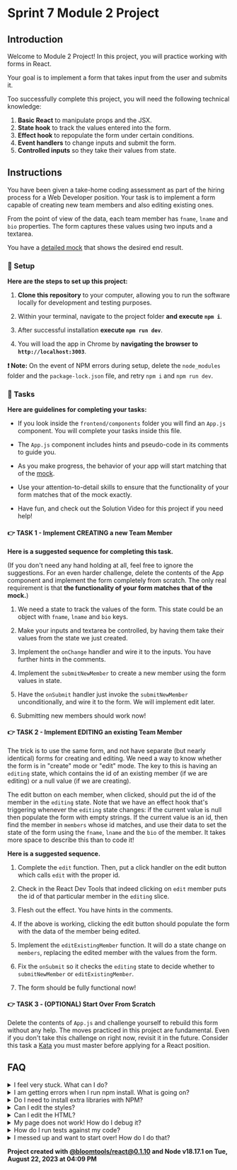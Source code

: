 # Sprint 7 Module 2 Project

## Introduction

Welcome to Module 2 Project! In this project, you will practice working with forms in React.

Your goal is to implement a form that takes input from the user and submits it.

Too successfully complete this project, you will need the following technical knowledge:

1. **Basic React** to manipulate props and the JSX.
2. **State hook** to track the values entered into the form.
3. **Effect hook** to repopulate the form under certain conditions.
4. **Event handlers** to change inputs and submit the form.
5. **Controlled inputs** so they take their values from state.

## Instructions

You have been given a take-home coding assessment as part of the hiring process for a Web Developer position. Your task is to implement a form capable of creating new team members and also editing existing ones.

From the point of view of the data, each team member has `fname`, `lname` and `bio` properties. The form captures these values using two inputs and a textarea.

You have a [detailed mock](https://bloominstituteoftechnology.github.io/W_S7M2_Project/) that shows the desired end result.

### 💾 Setup

**Here are the steps to set up this project:**

1. **Clone this repository** to your computer, allowing you to run the software locally for development and testing purposes.

2. Within your terminal, navigate to the project folder **and execute `npm i`**.

3. After successful installation **execute `npm run dev`**.

4. You will load the app in Chrome by **navigating the browser to `http://localhost:3003`**.

**❗ Note:** On the event of NPM errors during setup, delete the `node_modules` folder and the `package-lock.json` file, and retry `npm i` and `npm run dev`.

### 🥷 Tasks

**Here are guidelines for completing your tasks:**

- If you look inside the `frontend/components` folder you will find an `App.js` component. You will complete your tasks inside this file.

- The `App.js` component includes hints and pseudo-code in its comments to guide you.

- As you make progress, the behavior of your app will start matching that of the [mock](https://bloominstituteoftechnology.github.io/W_S7M2_Project/).

- Use your attention-to-detail skills to ensure that the functionality of your form matches that of the mock exactly.

- Have fun, and check out the Solution Video for this project if you need help!

#### 👉 TASK 1 - Implement CREATING a new Team Member

**Here is a suggested sequence for completing this task.**

(If you don't need any hand holding at all, feel free to ignore the suggestions. For an even harder challenge, delete the contents of the App component and implement the form completely from scratch. The only real requirement is that **the functionality of your form matches that of the mock.**)

1. We need a state to track the values of the form. This state could be an object with `fname`, `lname` and `bio` keys.

2. Make your inputs and textarea be controlled, by having them take their values from the state we just created.

3. Implement the `onChange` handler and wire it to the inputs. You have further hints in the comments.

4. Implement the `submitNewMember` to create a new member using the form values in state.

5. Have the `onSubmit` handler just invoke the `submitNewMember` unconditionally, and wire it to the form. We will implement edit later.

6. Submitting new members should work now!

#### 👉 TASK 2 - Implement EDITING an existing Team Member

The trick is to use the same form, and not have separate (but nearly identical) forms for creating and editing. We need a way to know whether the form is in "create" mode or "edit" mode. The key to this is having an `editing` state, which contains the id of an existing member (if we are editing) or a null value (if we are creating).

The edit button on each member, when clicked, should put the id of the member in the `editing` state. Note that we have an effect hook that's triggering whenever the `editing` state changes: if the current value is null then populate the form with empty strings. If the current value is an id, then find the member in `members` whose id matches, and use their data to set the state of the form using the `fname`, `lname` and the `bio` of the member. It takes more space to describe this than to code it!

**Here is a suggested sequence.**

1. Complete the `edit` function. Then, put a click handler on the edit button which calls `edit` with the proper id.

2. Check in the React Dev Tools that indeed clicking on `edit` member puts the id of that particular member in the `editing` slice.

3. Flesh out the effect. You have hints in the comments.

4. If the above is working, clicking the edit button should populate the form with the data of the member being edited.

5. Implement the `editExistingMember` function. It will do a state change on `members`, replacing the edited member with the values from the form.

6. Fix the `onSubmit` so it checks the `editing` state to decide whether to `submitNewMember` or `editExistingMember`.

7. The form should be fully functional now!

#### 👉 TASK 3 - (OPTIONAL) Start Over From Scratch

Delete the contents of `App.js` and challenge yourself to rebuild this form without any help. The moves practiced in this project are fundamental. Even if you don't take this challenge on right now, revisit it in the future. Consider this task a [Kata](https://en.wikipedia.org/wiki/Kata) you must master before applying for a React position.

## FAQ

<details>
  <summary>I feel very stuck. What can I do?</summary>

Check out the Solution Video for this project in your learning platform. In it, an industry expert will walk you through their thinking in detail while they solve the tasks. The Solution Videos are highly recommended even if you are not stuck: you will learn lots of tricks.

</details>

<details>
  <summary>I am getting errors when I run npm install. What is going on?</summary>

This project requires Node to be correctly installed on your computer to work. Sometimes Node can be installed but misconfigured. Try deleting `node_modules` and running `npm install`. If that fails, try deleting both `node_modules` and `package-lock.json` before reinstalling. If all fails, please request support!

</details>

<details>
  <summary>Do I need to install extra libraries with NPM?</summary>

No. Everything you need should be installed already.

</details>

<details>
  <summary>Can I edit the styles?</summary>

Of course! Have at it.

</details>

<details>
  <summary>Can I edit the HTML?</summary>

That's probably not a great idea. Why do you want to do that?

</details>

<details>
  <summary>My page does not work! How do I debug it?</summary>

With React, it's very important that we use the React Dev Tools to monitor the state of our components as we interact with the App. If the state is not adjusting like it should, that's good to know. If the state does change but the UI does not respond, that's a different thing.

If your code has a syntax problem, the app will print error messages in the console. Focus on the first message. Place console logs right before the crash site (errors usually inform of the line number where the problem originates) and see if your variables contain the data you think they do. Comment out chunks of code until you get it to compile!

</details>

<details>
  <summary>How do I run tests against my code?</summary>

This particular project has no tests in it. All testing must be manual!

</details>

<details>
  <summary>I messed up and want to start over! How do I do that?</summary>

Do NOT delete your repository from GitHub! Instead, commit frequently as you work. Make a commit whenever you achieve anything and the app isn't crashing in Chrome. This in practice creates restore points you can use should you wreak havoc with your app. If you find yourself in a mess, use git reset --hard to simply discard all changes to your code since your last commit. If you are dead-set on restarting the challenge from scratch, you can do this with Git as well. Research how to reset hard to a specific commit.

</details>

**Project created with [@bloomtools/react@0.1.10](https://github.com/bloominstituteoftechnology/npm-tools-react) and Node v18.17.1 on Tue, August 22, 2023 at 04:09 PM**
